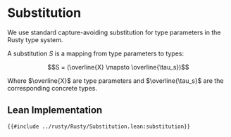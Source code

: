 # Substitution

We use standard capture-avoiding substitution for type parameters in the Rusty type system.

A substitution $S$ is a mapping from type parameters to types:

$$S = (\overline{X} \mapsto \overline{\tau_s})$$

Where $\overline{X}$ are type parameters and $\overline{\tau_s}$ are the corresponding concrete types.

## Lean Implementation

```lean
{{#include ../rusty/Rusty/Substitution.lean:substitution}}
```